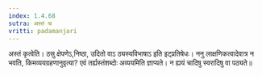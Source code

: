 ```yaml
---
index: 1.4.68
sutra: अस्तं च
vritti: padamanjari
---
```


 अस्तं कृत्वेति। ठसु क्षेपणेऽ,निष्ठा, उदितो वाऽ ठ्यस्यविभाषाऽ इति इट्प्रतिषेधः। ननु लाक्षणिकत्वादेवात्र न भवति, किमव्ययग्रहणानुवृत्या? एवं तर्ह्यस्तंशब्दोः अव्ययमिति ज्ञाप्यते। न ह्ययं चादिषु स्वरादिषु वा पठ्यते॥
